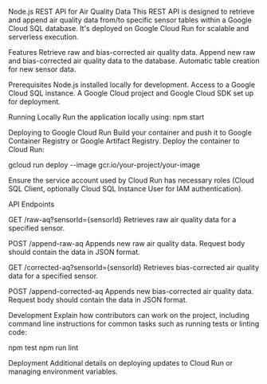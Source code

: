 Node.js REST API for Air Quality Data
This REST API is designed to retrieve and append air quality data from/to specific sensor tables within a Google Cloud SQL database. It's deployed on Google Cloud Run for scalable and serverless execution.

Features
Retrieve raw and bias-corrected air quality data.
Append new raw and bias-corrected air quality data to the database.
Automatic table creation for new sensor data.

Prerequisites
Node.js installed locally for development.
Access to a Google Cloud SQL instance.
A Google Cloud project and Google Cloud SDK set up for deployment.

Running Locally
Run the application locally using:
npm start

Deploying to Google Cloud Run
Build your container and push it to Google Container Registry or Google Artifact Registry.
Deploy the container to Cloud Run:

gcloud run deploy --image gcr.io/your-project/your-image

Ensure the service account used by Cloud Run has necessary roles (Cloud SQL Client, optionally Cloud SQL Instance User for IAM authentication).

API Endpoints

GET /raw-aq?sensorId={sensorId}
Retrieves raw air quality data for a specified sensor.

POST /append-raw-aq
Appends new raw air quality data.
Request body should contain the data in JSON format.

GET /corrected-aq?sensorId={sensorId}
Retrieves bias-corrected air quality data for a specified sensor.

POST /append-corrected-aq
Appends new bias-corrected air quality data.
Request body should contain the data in JSON format.

Development
Explain how contributors can work on the project, including command line instructions for common tasks such as running tests or linting code:

npm test
npm run lint

Deployment
Additional details on deploying updates to Cloud Run or managing environment variables.
